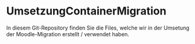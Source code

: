 # UmsetzungContainerMigration  
  
  In diesem Git-Repository finden Sie die Files, welche wir in der Umsetung der Moodle-Migration erstellt / verwendet haben.
